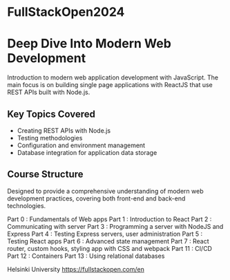 # FullStackOpen2024

# Deep Dive Into Modern Web Development

Introduction to modern web application development with JavaScript. The main focus is on building single page applications with ReactJS that use REST APIs built with Node.js. 

## Key Topics Covered

- Creating REST APIs with Node.js
- Testing methodologies
- Configuration and environment management
- Database integration for application data storage

## Course Structure

Designed to provide a comprehensive understanding of modern web development practices, covering both front-end and back-end technologies.

Part 0 : Fundamentals of Web apps
Part 1 : Introduction to React
Part 2 : Communicating with server
Part 3 : Programming a server with NodeJS and Express
Part 4 : Testing Express servers, user administration
Part 5 : Testing React apps
Part 6 : Advanced state management
Part 7 : React router, custom hooks, styling app with CSS and webpack
Part 11 : CI/CD
Part 12 : Containers
Part 13 : Using relational databases


Helsinki University
https://fullstackopen.com/en


